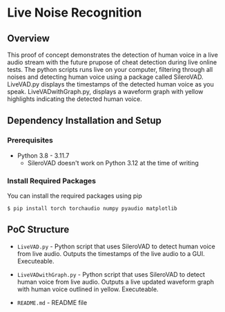 # Live Noise Recognition

## Overview

This proof of concept demonstrates the detection of human voice in a live audio stream with the future prupose of cheat detection during live online tests. The python scripts runs live on your computer, filtering through all noises and detecting human voice using a package called SileroVAD. LiveVAD.py displays the timestamps of the detected human voice as you speak. LiveVADwithGraph.py, displays a waveform graph with yellow highlights indicating the detected human voice. 

## Dependency Installation and Setup

### Prerequisites

- Python 3.8 - 3.11.7
  - SileroVAD doesn't work on Python 3.12 at the time of writing

### Install Required Packages

You can install the required packages using pip
````
$ pip install torch torchaudio numpy pyaudio matplotlib
````

## PoC Structure

- `LiveVAD.py` - Python script that uses SileroVAD to detect human voice from live audio. Outputs the timestamps of the live audio to a GUI. Executeable.
  
- `LiveVADwithGraph.py` - Python script that uses SileroVAD to detect human voice from live audio. Outputs a live updated waveform graph with human voice outlined in yellow. Executeable.
  
- `README.md` - README file
